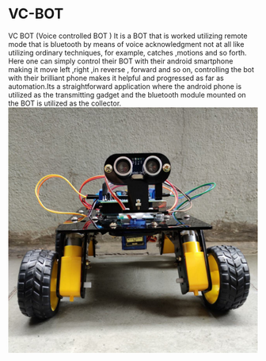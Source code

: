 # VC-BOT
VC BOT (Voice controlled BOT ) It is a BOT that is worked utilizing remote mode 
that is bluetooth by means of voice acknowledgment not at all like utilizing ordinary techniques, for example, 
catches ,motions and so forth. Here one can simply control their BOT with their android smartphone
making it move left ,right ,in reverse , forward and so on, controlling the bot with their brilliant 
phone makes it helpful and progressed as far as automation.Its a straightforward 
application where the android phone is utilized as the transmitting gadget and the 
bluetooth module mounted on the BOT is utilized as the collector.
![](botfront.jpeg)


